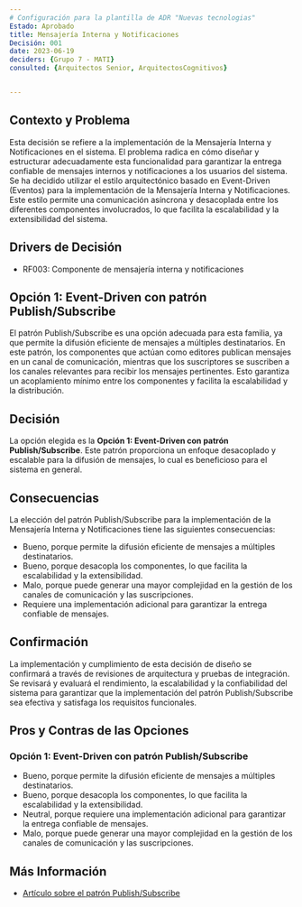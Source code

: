 ```yaml
---
# Configuración para la plantilla de ADR "Nuevas tecnologias"
Estado: Aprobado
title: Mensajería Interna y Notificaciones
Decisión: 001
date: 2023-06-19
deciders: {Grupo 7 - MATI}
consulted: {Arquitectos Senior, ArquitectosCognitivos}


---
```

## Contexto y Problema

Esta decisión se refiere a la implementación de la Mensajería Interna y Notificaciones en el sistema. El problema radica en cómo diseñar y estructurar adecuadamente esta funcionalidad para garantizar la entrega confiable de mensajes internos y notificaciones a los usuarios del sistema. Se ha decidido utilizar el estilo arquitectónico basado en Event-Driven (Eventos) para la implementación de la Mensajería Interna y Notificaciones. Este estilo permite una comunicación asíncrona y desacoplada entre los diferentes componentes involucrados, lo que facilita la escalabilidad y la extensibilidad del sistema.


## Drivers de Decisión

* RF003: Componente de mensajería interna y notificaciones

## Opción 1: Event-Driven con patrón Publish/Subscribe

El patrón Publish/Subscribe es una opción adecuada para esta familia, ya que permite la difusión eficiente de mensajes a múltiples destinatarios. En este patrón, los componentes que actúan como editores publican mensajes en un canal de comunicación, mientras que los suscriptores se suscriben a los canales relevantes para recibir los mensajes pertinentes. Esto garantiza un acoplamiento mínimo entre los componentes y facilita la escalabilidad y la distribución.


## Decisión

La opción elegida es la **Opción 1: Event-Driven con patrón Publish/Subscribe**. Este patrón proporciona un enfoque desacoplado y escalable para la difusión de mensajes, lo cual es beneficioso para el sistema en general.

## Consecuencias

La elección del patrón Publish/Subscribe para la implementación de la Mensajería Interna y Notificaciones tiene las siguientes consecuencias:

* Bueno, porque permite la difusión eficiente de mensajes a múltiples destinatarios.
* Bueno, porque desacopla los componentes, lo que facilita la escalabilidad y la extensibilidad.
* Malo, porque puede generar una mayor complejidad en la gestión de los canales de comunicación y las suscripciones.
* Requiere una implementación adicional para garantizar la entrega confiable de mensajes.

## Confirmación

La implementación y cumplimiento de esta decisión de diseño se confirmará a través de revisiones de arquitectura y pruebas de integración. Se revisará y evaluará el rendimiento, la escalabilidad y la confiabilidad del sistema para garantizar que la implementación del patrón Publish/Subscribe sea efectiva y satisfaga los requisitos funcionales.

## Pros y Contras de las Opciones

### Opción 1: Event-Driven con patrón Publish/Subscribe

* Bueno, porque permite la difusión eficiente de mensajes a múltiples destinatarios.
* Bueno, porque desacopla los componentes, lo que facilita la escalabilidad y la extensibilidad.
* Neutral, porque requiere una implementación adicional para garantizar la entrega confiable de mensajes.
* Malo, porque puede generar una mayor complejidad en la gestión de los canales de comunicación y las suscripciones.

## Más Información

- [Artículo sobre el patrón Publish/Subscribe](https://learn.microsoft.com/en-us/azure/architecture/patterns/publisher-subscriber)

